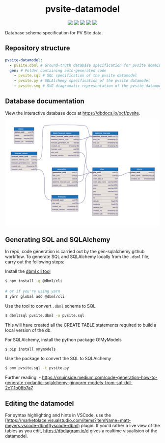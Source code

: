 <h1 align="center">pvsite-datamodel</h1>
<p align="center">
    <a href="https://dbdocs.io/ocf/pvsite" alt="Interactive pvdatamodel documentation">
        <img src="https://img.shields.io/badge/docs-dbdocs.io-blue" /></a>
    <a href="https://github.com/openclimatefix/pv-datamodel/issues?q=is%3Aissue+is%3Aopen+sort%3Aupdated-desc" alt="Issues">
        <img src="https://img.shields.io/github/issues/openclimatefix/pv-datamodel"/></a>
    <a href="https://github.com/openclimatefix/pv-datamodel/actions/workflows/generate-ddl.yml" alt="Code generation pipeline">
        <img src="https://img.shields.io/github/actions/workflow/status/openclimatefix/pv-datamodel/generate-ddl.yml?label=codegen"></a>
    <a href="https://github.com/openclimatefix/pv-datamodel/actions/workflows/publish-docs.yml" alt="Documentation publishing pipeline">
        <img src="https://img.shields.io/github/actions/workflow/status/openclimatefix/pv-datamodel/publish-docs.yml?label=publish"></a>
    <a href="https://github.com/badges/shields/graphs/contributors" alt="Contributors">
        <img src="https://img.shields.io/github/contributors/openclimatefix/pv-datamodel" /></a>
</p>

Database schema specification for PV Site data.


## Repository structure

```yml
pvsite-datamodel:
  - pvsite.dbml # Ground-truth database specification for pvsite domain
  gen: # Folder containing auto-generated code
    - pvsite.sql # SQL specification of the pvsite datamodel
    - pvsite.py # SQLAlchemy specification of the pvsite datamodel
    - pvsite.svg # SVG diagramatic representation of the pvsite datamodel
```

## Database documentation

View the interactive database docs at https://dbdocs.io/ocf/pvsite.

![PVSite Datamodel](gen/pvsite.svg)


## Generating SQL and SQLAlchemy

In repo, code generation is carried out by the gen-sqlalchemy github workflow.
To generate SQL and SQLAlchemy locally from the `.dbml` file, carry out the
following steps:

Install the [dbml cli tool](https://www.dbml.org/cli/#installation)

```bash
$ npm install -g @dbml/cli

# or if you're using yarn
$ yarn global add @dbml/cli
```

Use the tool to convert `.dbml` schema to SQL

```bash
$ dbml2sql pvsite.dbml -o pvsite.sql
```

This will have created all the CREATE TABLE statements required to build a
local version of the db.

For SQLAlchemy, install the python package O!MyModels

```bash
$ pip install omymodels
```

Use the package to convert the SQL to SQLAlchemy

```bash
$ omm pvsite.sql -t pvsite.py
```

Further reading:
    - https://xnuinside.medium.com/code-generation-how-to-generate-pydantic-sqlalchemy-ginoorm-models-from-sql-ddl-2c111b08b7a7


## Editing the datamodel

For syntax highlighting and hints in VSCode, use the 
[https://marketplace.visualstudio.com/items?itemName=matt-meyers.vscode-dbml](vscode-dbml) plugin.
If you'd rather a live view of the tables as you edit, https://dbdiagram.io/d gives a realtime
visualision of the datamodel.
